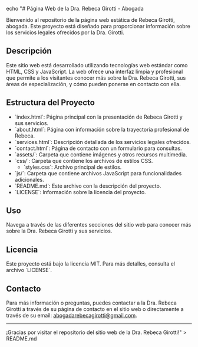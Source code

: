echo "# Página Web de la Dra. Rebeca Girotti - Abogada

Bienvenido al repositorio de la página web estática de Rebeca Girotti, abogada. Este proyecto está diseñado para proporcionar información sobre los servicios legales ofrecidos por la Dra. Girotti.

## Descripción

Este sitio web está desarrollado utilizando tecnologías web estándar como HTML, CSS y JavaScript. La web ofrece una interfaz limpia y profesional que permite a los visitantes conocer más sobre la Dra. Rebeca Girotti, sus áreas de especialización, y cómo pueden ponerse en contacto con ella.

## Estructura del Proyecto

- \`index.html\`: Página principal con la presentación de Rebeca Girotti y sus servicios.
- \`about.html\`: Página con información sobre la trayectoria profesional de Rebeca.
- \`services.html\`: Descripción detallada de los servicios legales ofrecidos.
- \`contact.html\`: Página de contacto con un formulario para consultas.
- \`assets/\`: Carpeta que contiene imágenes y otros recursos multimedia.
- \`css/\`: Carpeta que contiene los archivos de estilos CSS.
  - \`styles.css\`: Archivo principal de estilos.
- \`js/\`: Carpeta que contiene archivos JavaScript para funcionalidades adicionales.
- \`README.md\`: Este archivo con la descripción del proyecto.
- \`LICENSE\`: Información sobre la licencia del proyecto.

## Uso

Navega a través de las diferentes secciones del sitio web para conocer más sobre la Dra. Rebeca Girotti y sus servicios.

## Licencia

Este proyecto está bajo la licencia MIT. Para más detalles, consulta el archivo \`LICENSE\`.

## Contacto

Para más información o preguntas, puedes contactar a la Dra. Rebeca Girotti a través de su página de contacto en el sitio web o directamente a través de su email: abogadarebecagirotti@gmail.com.

---

¡Gracias por visitar el repositorio del sitio web de la Dra. Rebeca Girotti!" > README.md